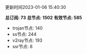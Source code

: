 更新时间2023-01-06 15:40:30

**总订阅: 73**
**总节点: 1502**
**有效节点: 585**
- trojan节点: 140
- ss节点: 244
- v2ray节点: 193
- ssr节点: 8
